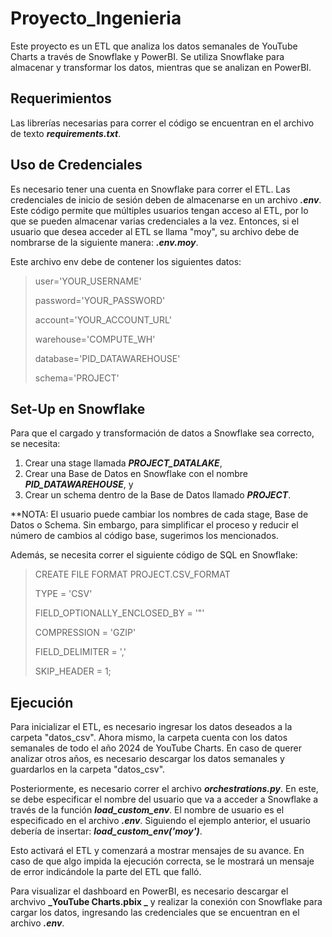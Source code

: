 # Proyecto_Ingenieria

Este proyecto es un ETL que analiza los datos semanales de YouTube Charts a través de Snowflake y PowerBI. Se utiliza Snowflake para almacenar y transformar los datos, mientras que se analizan en PowerBI.

## Requerimientos

Las librerías necesarias para correr el código se encuentran en el archivo de texto **_requirements.txt_**.

## Uso de Credenciales

Es necesario tener una cuenta en Snowflake para correr el ETL. Las credenciales de inicio de sesión deben de almacenarse en un archivo **_.env_**. Este código permite que múltiples usuarios tengan acceso al ETL, por lo que se pueden almacenar varias credenciales a la vez. Entonces, si el usuario que desea acceder al ETL se llama "moy", su archivo debe de nombrarse de la siguiente manera: **_.env.moy_**.

Este archivo env debe de contener los siguientes datos:

> user='YOUR_USERNAME'
>
> password='YOUR_PASSWORD'
>
> account='YOUR_ACCOUNT_URL'
>
> warehouse='COMPUTE_WH'
>
> database='PID_DATAWAREHOUSE'
>
> schema='PROJECT'

## Set-Up en Snowflake

Para que el cargado y transformación de datos a Snowflake sea correcto, se necesita:

1. Crear una stage llamada **_PROJECT_DATALAKE_**, 
2. Crear una Base de Datos en Snowflake con el nombre **_PID_DATAWAREHOUSE_**, y 
3. Crear un schema dentro de la Base de Datos llamado **_PROJECT_**.

**NOTA: El usuario puede cambiar los nombres de cada stage, Base de Datos o Schema. Sin embargo, para simplificar el proceso y reducir el número de cambios al código base, sugerimos los mencionados.

Además, se necesita correr el siguiente código de SQL en Snowflake:

> CREATE FILE FORMAT PROJECT.CSV_FORMAT 
>
>TYPE = 'CSV' 
>
>FIELD_OPTIONALLY_ENCLOSED_BY = '"' 
>
>COMPRESSION = 'GZIP' 
>
>FIELD_DELIMITER = ',' 
>
>SKIP_HEADER = 1;

## Ejecución

Para inicializar el ETL, es necesario ingresar los datos deseados a la carpeta "datos_csv". Ahora mismo, la carpeta cuenta con  los datos semanales de todo el año 2024 de YouTube Charts. En caso de querer analizar otros años, es necesario descargar los datos semanales y guardarlos en la carpeta "datos_csv". 

Posteriormente, es necesario correr el archivo **_orchestrations.py_**. En este, se debe especificar el nombre del usuario que va a acceder a Snowflake a través de la función **_load_custom_env_**. El nombre de usuario es el especificado en el archivo **_.env_**. Siguiendo el ejemplo anterior, el usuario debería de insertar: **_load_custom_env('moy')_**.

Esto activará el ETL y comenzará a mostrar mensajes de su avance. En caso de que algo impida la ejecución correcta, se le mostrará un mensaje de error indicándole la parte del ETL que falló.

Para visualizar el dashboard en PowerBI, es necesario descargar el archvivo **_YouTube Charts.pbix _** y realizar la conexión con Snowflake para cargar los datos, ingresando las credenciales que se encuentran en el archivo **_.env_**.

